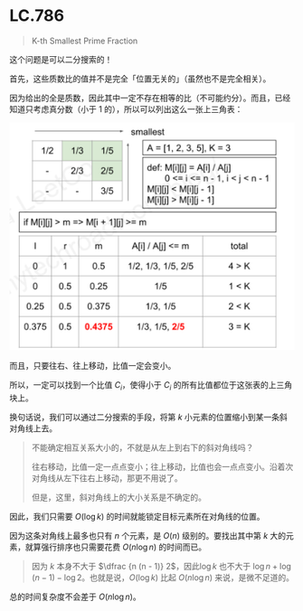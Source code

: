# LC.786

> K-th Smallest Prime Fraction

这个问题是可以二分搜索的！

首先，这些质数比的值并不是完全「位置无关的」（虽然也不是完全相关）。

因为给出的全是质数，因此其中一定不存在相等的比（不可能约分）。而且，已经知道只考虑真分数（小于 1 的），所以可以列出这么一张上三角表：

![image](notes.assets/430d8e33-d715-4f7c-8849-1bedf8a36b66_1600962077.976813.png)

而且，只要往右、往上移动，比值一定会变小。

所以，一定可以找到一个比值 $C_i$，使得小于 $C_i$ 的所有比值都位于这张表的上三角块上。

换句话说，我们可以通过二分搜索的手段，将第 $k$ 小元素的位置缩小到某一条斜对角线上去。

> 不能确定相互关系大小的，不就是从左上到右下的斜对角线吗？
>
> 往右移动，比值一定一点点变小；往上移动，比值也会一点点变小。沿着次对角线从左下往右上移动，那更不用说了。
>
> 但是，这里，斜对角线上的大小关系是不确定的。

因此，我们只需要 $O(\log k)$ 的时间就能锁定目标元素所在对角线的位置。

因为这条对角线上最多也只有 $n$ 个元素，是 $O(n)$ 级别的。要找出其中第 $k$ 大的元素，就算强行排序也只需要花费 $O(n \log n)$ 的时间而已。

> 因为 $k$ 本身不大于 $\dfrac {n (n - 1)} 2$，因此$\log k$ 也不大于 $\log n + \log{(n - 1)} - \log 2$。也就是说，$O(\log k)$ 比起 $O(n\log n)$ 来说，是微不足道的。

总的时间复杂度不会差于 $O(n \log n)$。